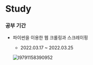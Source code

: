 # Study

### 공부 기간
* 파이썬을 이용한 웹 크롤링과 스크레이핑 
  * 2022.03.17 ~ 2022.03.25
  
  ![l9791158390952](https://user-images.githubusercontent.com/101778554/159826616-d97bebfb-91d5-43d3-a3d1-591dfe9fe8cd.jpg)
